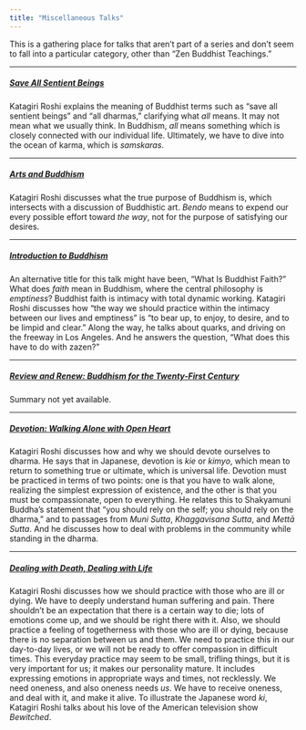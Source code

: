 ```yaml
---
title: "Miscellaneous Talks"
---
```


This is a gathering place for talks that aren’t part of a series and don’t seem to fall into a particular category, other than “Zen Buddhist Teachings.”

---

##### [Save All Sentient Beings](1980-03-15-Save-All-Sentient-Beings)

Katagiri Roshi explains the meaning of Buddhist terms such as “save all sentient beings” and “all dharmas,” clarifying what *all* means. It may not mean what we usually think. In Buddhism, *all* means something which is closely connected with our individual life. Ultimately, we have to dive into the ocean of karma, which is *samskaras*.

---

##### [Arts and Buddhism](1983-10-29-Arts-and-Buddhism)

Katagiri Roshi discusses what the true purpose of Buddhism is, which intersects with a discussion of Buddhistic art. *Bendo* means to expend our every possible effort toward *the way*, not for the purpose of satisfying our desires. 

---

##### [Introduction to Buddhism](1985-06-22-Introduction-to-Buddhism)

An alternative title for this talk might have been, “What Is Buddhist Faith?” What does *faith* mean in Buddhism, where the central philosophy is *emptiness*? Buddhist faith is intimacy with total dynamic working. Katagiri Roshi discusses how “the way we should practice within the intimacy between our lives and emptiness” is “to bear up, to enjoy, to desire, and to be limpid and clear.” Along the way, he talks about quarks, and driving on the freeway in Los Angeles. And he answers the question, “What does this have to do with zazen?”

---

##### [Review and Renew: Buddhism for the Twenty-First Century](1988-10-05-Review-and-Renew)

Summary not yet available.

--- 

##### [Devotion: Walking Alone with Open Heart](1988-12-24-Devotion-Walking-Alone-with-Open-Heart)

Katagiri Roshi discusses how and why we should devote ourselves to dharma. He says that in Japanese, devotion is *kie* or *kimyo*, which mean to return to something true or ultimate, which is universal life. Devotion must be practiced in terms of two points: one is that you have to walk alone, realizing the simplest expression of existence, and the other is that you must be compassionate, open to everything. He relates this to Shakyamuni Buddha’s statement that “you should rely on the self; you should rely on the dharma,” and to passages from *Muni Sutta*, *Khaggavisana Sutta*, and *Mettā Sutta*. And he discusses how to deal with problems in the community while standing in the dharma. 

---

##### [Dealing with Death, Dealing with Life](1989-01-07-Dealing-with-Death-Dealing-with-Life)

Katagiri Roshi discusses how we should practice with those who are ill or dying. We have to deeply understand human suffering and pain. There shouldn’t be an expectation that there is a certain way to die; lots of emotions come up, and we should be right there with it. Also, we should practice a feeling of togetherness with those who are ill or dying, because there is no separation between us and them. We need to practice this in our day-to-day lives, or we will not be ready to offer compassion in difficult times. This everyday practice may seem to be small, trifling things, but it is very important for us; it makes our personality mature. It includes expressing emotions in appropriate ways and times, not recklessly. We need oneness, and also oneness needs *us*. We have to receive oneness, and deal with it, and make it alive. To illustrate the Japanese word *ki*, Katagiri Roshi talks about his love of the American television show *Bewitched*.
